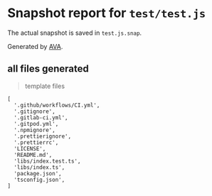 # Snapshot report for `test/test.js`

The actual snapshot is saved in `test.js.snap`.

Generated by [AVA](https://ava.li).

## all files generated

> template files

    [
      '.github/workflows/CI.yml',
      '.gitignore',
      '.gitlab-ci.yml',
      '.gitpod.yml',
      '.npmignore',
      '.prettierignore',
      '.prettierrc',
      'LICENSE',
      'README.md',
      'libs/index.test.ts',
      'libs/index.ts',
      'package.json',
      'tsconfig.json',
    ]
